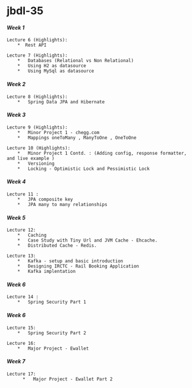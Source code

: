 # jbdl-35


#### **_Week 1_**
    Lecture 6 (Highlights):
        *  Rest API

    Lecture 7 (Highlights):
        *   Databases (Relational vs Non Relational)
        *   Using H2 as datasource
        *   Using MySql as datasource

#### **_Week 2_**
    Lecture 8 (Highlights):
        *   Spring Data JPA and Hibernate


#### **_Week 3_**
    Lecture 9 (Highlights):
        *   Minor Project 1 - chegg.com
        *   Mappings oneToMany , ManyToOne , OneToOne

    Lecture 10 (Highlights):
        *   Minor Project 1 Contd. : (Adding config, response formatter, and live example )
        *   Versioning
        *   Locking - Optimistic Lock and Pessimistic Lock

#### **_Week 4_**
    Lecture 11 :
        *   JPA composite key
        *   JPA many to many relationships

#### **_Week 5_**
    Lecture 12:
        *   Caching 
        *   Case Study with Tiny Url and JVM Cache - Ehcache.
        *   Distributed Cache - Redis.

    Lecture 13:
        *   Kafka - setup and basic introduction
        *   Designing IRCTC - Rail Booking Application
        *   Kafka implentation


#### **_Week 6_**
    Lecture 14 :
        *   Spring Security Part 1



#### **_Week 6_**
    Lecture 15:
        *   Spring Security Part 2

    Lecture 16:
        *   Major Project - Ewallet

#### **_Week 7_**
    Lecture 17:
          *   Major Project - Ewallet Part 2
